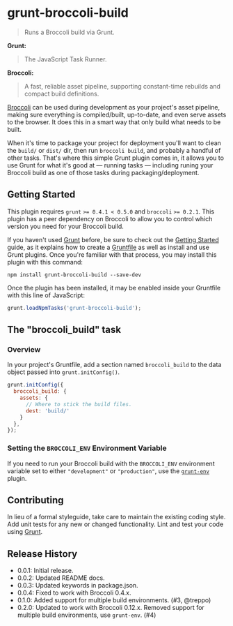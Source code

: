 # grunt-broccoli-build

> Runs a Broccoli build via Grunt.

**Grunt:**
> The JavaScript Task Runner.

**Broccoli:**
> A fast, reliable asset pipeline, supporting constant-time rebuilds and compact build definitions.

[Broccoli](https://github.com/joliss/broccoli) can be used during development as your project's asset pipeline, making sure everything is compiled/built, up-to-date, and even serve assets to the browser. It does this in a smart way that only build what needs to be built.

When it's time to package your project for deployment you'll want to clean the `build/` or `dist/` dir, then run `broccoli build`, and probably a handful of other tasks. That's where this simple Grunt plugin comes in, it allows you to use Grunt for what it's good at — running tasks — including runing your Broccoli build as one of those tasks during packaging/deployment.

## Getting Started
This plugin requires `grunt` `>= 0.4.1 < 0.5.0` and `broccoli` `>= 0.2.1`. This plugin has a peer dependency on Broccoli to allow you to control which version you need for your Broccoli build.

If you haven't used [Grunt](http://gruntjs.com/) before, be sure to check out the [Getting Started](http://gruntjs.com/getting-started) guide, as it explains how to create a [Gruntfile](http://gruntjs.com/sample-gruntfile) as well as install and use Grunt plugins. Once you're familiar with that process, you may install this plugin with this command:

```shell
npm install grunt-broccoli-build --save-dev
```

Once the plugin has been installed, it may be enabled inside your Gruntfile with this line of JavaScript:

```js
grunt.loadNpmTasks('grunt-broccoli-build');
```

## The "broccoli_build" task

### Overview
In your project's Gruntfile, add a section named `broccoli_build` to the data object passed into `grunt.initConfig()`.

```js
grunt.initConfig({
  broccoli_build: {
    assets: {
      // Where to stick the build files.
      dest: 'build/'
    }
  },
});
```

### Setting the `BROCCOLI_ENV` Environment Variable
If you need to run your Broccoli build with the `BROCCOLI_ENV` environment variable set to either `"development"` or `"production"`, use the [`grunt-env`](https://github.com/jsoverson/grunt-env) plugin.


## Contributing
In lieu of a formal styleguide, take care to maintain the existing coding style. Add unit tests for any new or changed functionality. Lint and test your code using [Grunt](http://gruntjs.com/).

## Release History

* 0.0.1: Initial release.
* 0.0.2: Updated README docs.
* 0.0.3: Updated keywords in package.json.
* 0.0.4: Fixed to work with Broccoli 0.4.x.
* 0.1.0: Added support for multiple build environments. (#3, @treppo)
* 0.2.0: Updated to work with Broccoli 0.12.x. Removed support for multiple build environments, use `grunt-env`. (#4)
